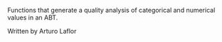 
Functions that generate a quality analysis of categorical and numerical values in an ABT.

Written by Arturo Laflor
